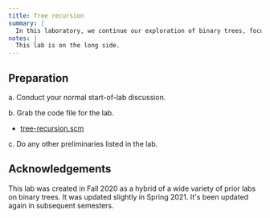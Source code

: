 ```yaml
---
title: Tree recursion
summary: |
  In this laboratory, we continue our exploration of binary trees, focusing on ways to recurse over trees and binary search trees.
notes: |
  This lab is on the long side.
---
```

## Preparation

a. Conduct your normal start-of-lab discussion.

b. Grab the code file for the lab.

* [tree-recursion.scm](../code/labs/tree-recursion.scm)

c. Do any other preliminaries listed in the lab.

## Acknowledgements

This lab was created in Fall 2020 as a hybrid of a wide variety of prior labs on binary trees.  It was updated slightly in Spring 2021. It's been updated again in subsequent semesters.
